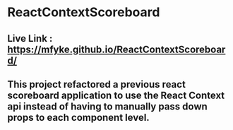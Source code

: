 # ReactContextScoreboard

## Live Link : https://mfyke.github.io/ReactContextScoreboard/

## This project refactored a previous react scoreboard application to use the React Context api instead of having to manually pass down props to each component level. 

